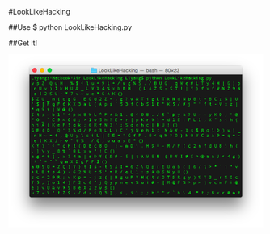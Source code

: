 #LookLikeHacking


##Use
    $ python LookLikeHacking.py
    
    
##Get it!

![Screenshot](https://raw.githubusercontent.com/sudoliyang/LookLikeHacking/master/images/ScreenShot.png)